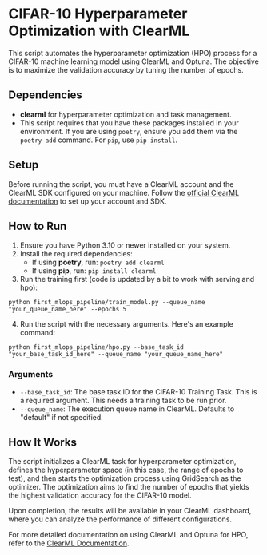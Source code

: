 # CIFAR-10 Hyperparameter Optimization with ClearML

This script automates the hyperparameter optimization (HPO) process for a CIFAR-10 machine learning model using ClearML and Optuna. The objective is to maximize the validation accuracy by tuning the number of epochs.

## Dependencies
- **clearml** for hyperparameter optimization and task management.
- This script requires that you have these packages installed in your environment. If you are using `poetry`, ensure you add them via the `poetry add` command. For `pip`, use `pip install`.

## Setup
Before running the script, you must have a ClearML account and the ClearML SDK configured on your machine. Follow the [official ClearML documentation](https://clear.ml/docs/latest/docs/) to set up your account and SDK.

## How to Run
1. Ensure you have Python 3.10 or newer installed on your system.
2. Install the required dependencies: 
   - If using **poetry**, run: `poetry add clearml`
   - If using **pip**, run: `pip install clearml`
3. Run the training first (code is updated by a bit to work with serving and hpo):
```shell
python first_mlops_pipeline/train_model.py --queue_name "your_queue_name_here" --epochs 5
```
4. Run the script with the necessary arguments. Here's an example command:

```shell
python first_mlops_pipeline/hpo.py --base_task_id "your_base_task_id_here" --queue_name "your_queue_name_here"
```

### Arguments
- `--base_task_id`: The base task ID for the CIFAR-10 Training Task. This is a required argument. This needs a training task to be run prior.
- `--queue_name`: The execution queue name in ClearML. Defaults to "default" if not specified.

## How It Works
The script initializes a ClearML task for hyperparameter optimization, defines the hyperparameter space (in this case, the range of epochs to test), and then starts the optimization process using GridSearch as the optimizer. The optimization aims to find the number of epochs that yields the highest validation accuracy for the CIFAR-10 model.

Upon completion, the results will be available in your ClearML dashboard, where you can analyze the performance of different configurations.

For more detailed documentation on using ClearML and Optuna for HPO, refer to the [ClearML Documentation](https://clear.ml/docs/latest/docs/).
